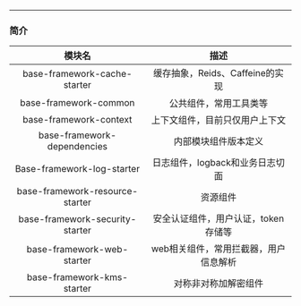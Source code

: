 -------

### 简介

| 模块名                          |                 描述                  |
| :-----------------------------: | :-----------------------------------: |
| base-framework-cache-starter    |    缓存抽象，Reids、Caffeine的实现    |
| base-framework-common           |        公共组件，常用工具类等         |
| base-framework-context          |    上下文组件，目前只仅用户上下文     |
| base-framework-dependencies     |         内部模块组件版本定义          |
| Base-framework-log-starter      |    日志组件，logback和业务日志切面    |
| base-framework-resource-starter |               资源组件                |
| base-framework-security-starter |  安全认证组件，用户认证，token存储等  |
| base-framework-web-starter              | web相关组件，常用拦截器，用户信息解析 |
| base-framework-kms-starter              | 对称非对称加解密组件 |

